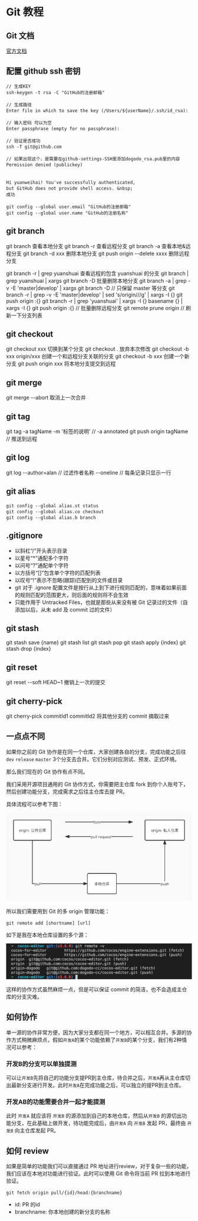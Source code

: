 # Git 教程

## Git 文档
[官方文档](https://git-scm.com/docs)
## 配置 github ssh 密钥
```
// 生成KEY
ssh-keygen -t rsa -C "GitHub的注册邮箱"

// 生成路径
Enter file in which to save the key (/Users/${userName}/.ssh/id_rsa):

// 输入密码 可以为空
Enter passphrase (empty for no passphrase):

// 验证是否成功
ssh -T git@github.com

// 如果出现这个，是需要在github-settings-SSH里添加dogodo_rsa.pub里的内容
Permission denied (publickey)


Hi yuanweihai! You've successfully authenticated,
but GitHub does not provide shell access. &nbsp;
成功

git config --global user.email "GitHub的注册邮箱"
git config --global user.name "GitHub的注册名称"
```

## git branch
git branch 查看本地分支
git branch -r 查看远程分支
git branch -a 查看本地&远程分支
git branch -d xxx 删除本地分支
git push origin --delete xxxx 删除远程分支

git branch -r | grep yuanshuai  查看远程的包含 yuanshuai 的分支
git branch | grep yuanshuai | xargs git branch -D 批量删除本地分支
git branch -a | grep -v -E 'master|develop' | xargs git branch -D // 只保留 master 等分支
git branch -r | grep -v -E 'master|develop' | sed 's/origin\///g' | xargs -I {} git push origin :{}
git branch -r | grep 'yuanshuai' | xargs -I {} basename {} | xargs -I {} git push origin :{} // 批量删除远程分支
git remote prune origin  // 刷新一下分支列表

## git checkout
git checkout xxx 切换到某个分支
git checkout . 放弃本次修改
git checkout -b xxx origin/xxx 创建一个和远程分支关联的分支
git checkout -b xxx 创建一个新分支
git push origin xxx 将本地分支提交到远程


## git  merge 
git merge --abort 取消上一次合并

## git tag

git tag -a tagName -m '标签的说明' // -a annotated
git push origin tagName // 推送到远程

## git log
git log --author=alan // 过滤作者名称
--oneline // 每条记录只显示一行

## git alias
```
git config --global alias.st status
git config --global alias.co checkout
git config --global alias.b branch
```

## .gitignore
- 以斜杠“/”开头表示目录
- 以星号“*”通配多个字符
- 以问号“?”通配单个字符
- 以方括号“[]”包含单个字符的匹配列表
- 以叹号“!”表示不忽略(跟踪)匹配到的文件或目录
- git 对于 .ignore 配置文件是按行从上到下进行规则匹配的，意味着如果前面的规则匹配的范围更大，则后面的规则将不会生效
- 只能作用于 Untracked Files，也就是那些从来没有被 Git 记录过的文件（自添加以后，从未 add 及 commit 过的文件）

## git stash

git stash save {name}
git stash list
git stash pop 
git stash apply {index}
git stash drop {index}

## git reset
git reset --soft HEAD~1 撤销上一次的提交

## git cherry-pick 
 git cherry-pick commitId1 commitId2 将其他分支的 commit 摘取过来 

## 一点点不同
如果你之前的 Git 协作是在同一个仓库，大家创建各自的分支，完成功能之后往 `dev` `release` `master` 3个分支去合并。它们分别对应测试、预发、正式环境。

那么我们现在的 Git 协作有点不同。

我们采用开源项目通用的 Git 协作方式，你需要把主仓库 fork 到你个人账号下，然后创建功能分支，完成需求之后往主仓库去提 PR。

具体流程可以参考下图：

<picture>
  <img src="../assets/git.jpg" alt="Image">
</picture>

所以我们需要用到 Git 的多 origin 管理功能：

```
git remote add [shortname] [url]
```
如下是我在本地仓库设置的多个源：

<picture>
  <img src="../assets/git-remote.png" alt="Image">
</picture>

这样的协作方式虽然麻烦一点，但是可以保证 commit 的简洁，也不会造成主仓库的分支灾难。

## 如何协作

单一源的协作非常方便，因为大家分支都在同一个地方，可以相互合并。多源的协作方式稍微麻烦点，假如`开发A`的某个功能依赖了`开发B`的某个分支，我们有2种情况可以参考：

### 开发B的分支可以单独提测

可以让`开发B`先将自己的功能分支提PR到主仓库，待合并之后，`开发A`再从主仓库切出最新分支进行开发。此时`开发A`在完成功能之后，可以独立的提PR到主仓库。

### 开发AB的功能需要合并一起才能提测

此时 `开发A` 就应该将 `开发B` 的源添加到自己的本地仓库，然后从`开发B` 的源切出功能分支，在此基础上做开发，待功能完成后，由`开发A` 向 `开发B` 发起 PR，最终由 `开发B` 向主仓库发起 PR。

## 如何 review 

如果是简单的功能我们可以直接通过 PR 地址进行review，对于复杂一些的功能，我们应该在本地对功能进行验证。此时可以使用 Git 命令将当前 PR 拉到本地进行验证。

```
git fetch origin pull/{id}/head:{branchname} 
```

- id: PR 的id
- branchname: 你本地创建的新分支的名称